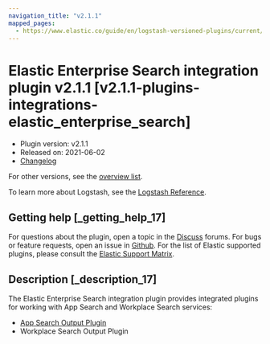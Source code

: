 ```yaml
---
navigation_title: "v2.1.1"
mapped_pages:
  - https://www.elastic.co/guide/en/logstash-versioned-plugins/current/v2.1.1-plugins-integrations-elastic_enterprise_search.html
---
```


# Elastic Enterprise Search integration plugin v2.1.1 [v2.1.1-plugins-integrations-elastic_enterprise_search]


* Plugin version: v2.1.1
* Released on: 2021-06-02
* [Changelog](https://github.com/logstash-plugins/logstash-integration-elastic_enterprise_search/blob/v2.1.1/CHANGELOG.md)

For other versions, see the [overview list](integration-elastic_enterprise_search-index.md).

To learn more about Logstash, see the [Logstash Reference](logstash://reference/index.md).

## Getting help [_getting_help_17]

For questions about the plugin, open a topic in the [Discuss](http://discuss.elastic.co) forums. For bugs or feature requests, open an issue in [Github](https://github.com/logstash-plugins/logstash-integration-elastic_enterprise_search). For the list of Elastic supported plugins, please consult the [Elastic Support Matrix](https://www.elastic.co/support/matrix#matrix_logstash_plugins).


## Description [_description_17]

The Elastic Enterprise Search integration plugin provides integrated plugins for working with App Search and Workplace Search services:

* [App Search Output Plugin](logstash://reference/plugins-outputs-elastic_app_search.md)
* Workplace Search Output Plugin


